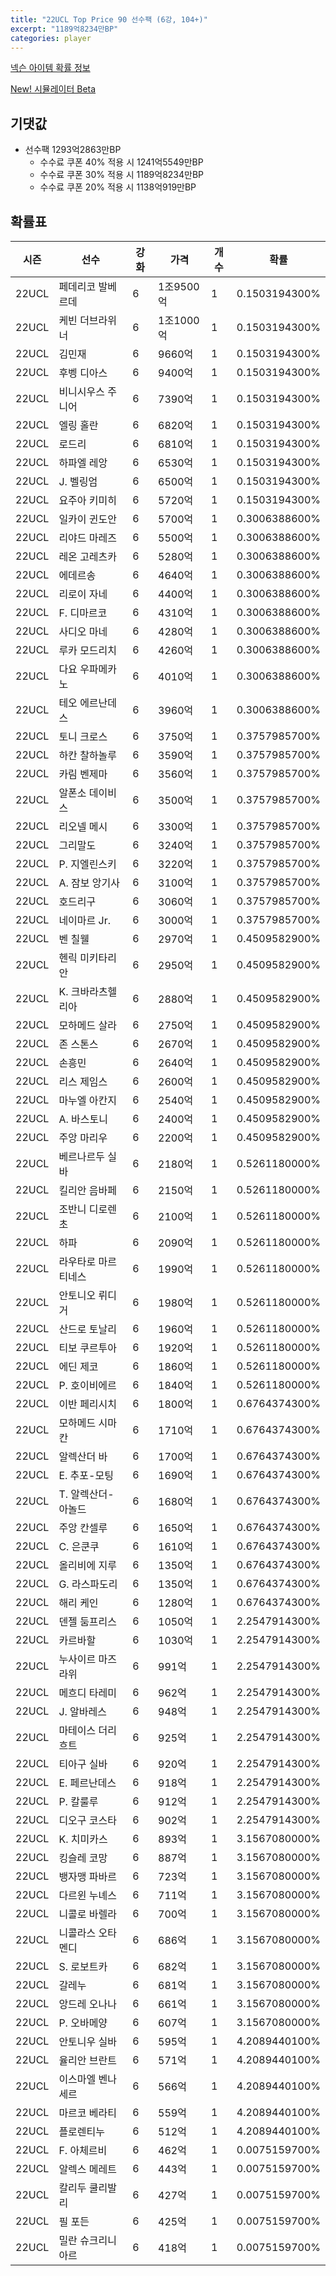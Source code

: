 ```yaml
---
title: "22UCL Top Price 90 선수팩 (6강, 104+)"
excerpt: "1189억8234만BP"
categories: player
---
```

[넥슨 아이템 확률 정보](http://iteminfo.nexon.com/probability/fco?sn=7521)

[New! 시뮬레이터 Beta](/simulator/7521)
## 기댓값
- 선수팩 1293억2863만BP
  - 수수료 쿠폰 40% 적용 시 1241억5549만BP
  - 수수료 쿠폰 30% 적용 시 1189억8234만BP
  - 수수료 쿠폰 20% 적용 시 1138억919만BP


## 확률표

|시즌|선수|강화|가격|개수|확률|
|---|---|---|---|---|---|
|22UCL|페데리코 발베르데|6|1조9500억|1|0.1503194300%|
|22UCL|케빈 더브라위너|6|1조1000억|1|0.1503194300%|
|22UCL|김민재|6|9660억|1|0.1503194300%|
|22UCL|후벵 디아스|6|9400억|1|0.1503194300%|
|22UCL|비니시우스 주니어|6|7390억|1|0.1503194300%|
|22UCL|엘링 홀란|6|6820억|1|0.1503194300%|
|22UCL|로드리|6|6810억|1|0.1503194300%|
|22UCL|하파엘 레앙|6|6530억|1|0.1503194300%|
|22UCL|J. 벨링엄|6|6500억|1|0.1503194300%|
|22UCL|요주아 키미히|6|5720억|1|0.1503194300%|
|22UCL|일카이 귄도안|6|5700억|1|0.3006388600%|
|22UCL|리야드 마레즈|6|5500억|1|0.3006388600%|
|22UCL|레온 고레츠카|6|5280억|1|0.3006388600%|
|22UCL|에데르송|6|4640억|1|0.3006388600%|
|22UCL|리로이 자네|6|4400억|1|0.3006388600%|
|22UCL|F. 디마르코|6|4310억|1|0.3006388600%|
|22UCL|사디오 마네|6|4280억|1|0.3006388600%|
|22UCL|루카 모드리치|6|4260억|1|0.3006388600%|
|22UCL|다요 우파메카노|6|4010억|1|0.3006388600%|
|22UCL|테오 에르난데스|6|3960억|1|0.3006388600%|
|22UCL|토니 크로스|6|3750억|1|0.3757985700%|
|22UCL|하칸 찰하놀루|6|3590억|1|0.3757985700%|
|22UCL|카림 벤제마|6|3560억|1|0.3757985700%|
|22UCL|알폰소 데이비스|6|3500억|1|0.3757985700%|
|22UCL|리오넬 메시|6|3300억|1|0.3757985700%|
|22UCL|그리말도|6|3240억|1|0.3757985700%|
|22UCL|P. 지엘린스키|6|3220억|1|0.3757985700%|
|22UCL|A. 잠보 앙기사|6|3100억|1|0.3757985700%|
|22UCL|호드리구|6|3060억|1|0.3757985700%|
|22UCL|네이마르 Jr.|6|3000억|1|0.3757985700%|
|22UCL|벤 칠웰|6|2970억|1|0.4509582900%|
|22UCL|헨릭 미키타리안|6|2950억|1|0.4509582900%|
|22UCL|K. 크바라츠헬리아|6|2880억|1|0.4509582900%|
|22UCL|모하메드 살라|6|2750억|1|0.4509582900%|
|22UCL|존 스톤스|6|2670억|1|0.4509582900%|
|22UCL|손흥민|6|2640억|1|0.4509582900%|
|22UCL|리스 제임스|6|2600억|1|0.4509582900%|
|22UCL|마누엘 아칸지|6|2540억|1|0.4509582900%|
|22UCL|A. 바스토니|6|2400억|1|0.4509582900%|
|22UCL|주앙 마리우|6|2200억|1|0.4509582900%|
|22UCL|베르나르두 실바|6|2180억|1|0.5261180000%|
|22UCL|킬리안 음바페|6|2150억|1|0.5261180000%|
|22UCL|조반니 디로렌초|6|2100억|1|0.5261180000%|
|22UCL|하파|6|2090억|1|0.5261180000%|
|22UCL|라우타로 마르티네스|6|1990억|1|0.5261180000%|
|22UCL|안토니오 뤼디거|6|1980억|1|0.5261180000%|
|22UCL|산드로 토날리|6|1960억|1|0.5261180000%|
|22UCL|티보 쿠르투아|6|1920억|1|0.5261180000%|
|22UCL|에딘 제코|6|1860억|1|0.5261180000%|
|22UCL|P. 호이비에르|6|1840억|1|0.5261180000%|
|22UCL|이반 페리시치|6|1800억|1|0.6764374300%|
|22UCL|모하메드 시마칸|6|1710억|1|0.6764374300%|
|22UCL|알렉산더 바|6|1700억|1|0.6764374300%|
|22UCL|E. 추포-모팅|6|1690억|1|0.6764374300%|
|22UCL|T. 알렉산더-아놀드|6|1680억|1|0.6764374300%|
|22UCL|주앙 칸셀루|6|1650억|1|0.6764374300%|
|22UCL|C. 은쿤쿠|6|1610억|1|0.6764374300%|
|22UCL|올리비에 지루|6|1350억|1|0.6764374300%|
|22UCL|G. 라스파도리|6|1350억|1|0.6764374300%|
|22UCL|해리 케인|6|1280억|1|0.6764374300%|
|22UCL|덴젤 둠프리스|6|1050억|1|2.2547914300%|
|22UCL|카르바할|6|1030억|1|2.2547914300%|
|22UCL|누사이르 마즈라위|6|991억|1|2.2547914300%|
|22UCL|메흐디 타레미|6|962억|1|2.2547914300%|
|22UCL|J. 알바레스|6|948억|1|2.2547914300%|
|22UCL|마테이스 더리흐트|6|925억|1|2.2547914300%|
|22UCL|티아구 실바|6|920억|1|2.2547914300%|
|22UCL|E. 페르난데스|6|918억|1|2.2547914300%|
|22UCL|P. 칼룰루|6|912억|1|2.2547914300%|
|22UCL|디오구 코스타|6|902억|1|2.2547914300%|
|22UCL|K. 치미카스|6|893억|1|3.1567080000%|
|22UCL|킹슬레 코망|6|887억|1|3.1567080000%|
|22UCL|뱅자맹 파바르|6|723억|1|3.1567080000%|
|22UCL|다르윈 누녜스|6|711억|1|3.1567080000%|
|22UCL|니콜로 바렐라|6|700억|1|3.1567080000%|
|22UCL|니콜라스 오타멘디|6|686억|1|3.1567080000%|
|22UCL|S. 로보트카|6|682억|1|3.1567080000%|
|22UCL|갈레누|6|681억|1|3.1567080000%|
|22UCL|앙드레 오나나|6|661억|1|3.1567080000%|
|22UCL|P. 오바메양|6|607억|1|3.1567080000%|
|22UCL|안토니우 실바|6|595억|1|4.2089440100%|
|22UCL|율리안 브란트|6|571억|1|4.2089440100%|
|22UCL|이스마엘 벤나세르|6|566억|1|4.2089440100%|
|22UCL|마르코 베라티|6|559억|1|4.2089440100%|
|22UCL|플로렌티누|6|512억|1|4.2089440100%|
|22UCL|F. 아체르비|6|462억|1|0.0075159700%|
|22UCL|알렉스 메레트|6|443억|1|0.0075159700%|
|22UCL|칼리두 쿨리발리|6|427억|1|0.0075159700%|
|22UCL|필 포든|6|425억|1|0.0075159700%|
|22UCL|밀란 슈크리니아르|6|418억|1|0.0075159700%|
